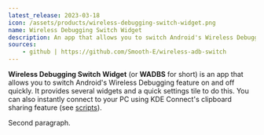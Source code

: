 ```yaml
---
latest_release: 2023-03-18
icon: /assets/products/wireless-debugging-switch-widget.png
name: Wireless Debugging Switch Widget
description: An app that allows you to switch Android's Wireless Debugging feature on and off quickly. It provides several widgets and a quick settings tile to do this.
sources:
    - github | https://github.com/Smooth-E/wireless-adb-switch
---
```


**Wireless Debugging Switch Widget** (or **WADBS** for short) is an app that allows you to switch Android's Wireless Debugging feature on and off quickly.
It provides several widgets and a quick settings tile to do this. 
You can also instantly connect to your PC using KDE Connect's clipboard sharing feature (see [scripts](./scripts/)).

Second paragraph.
